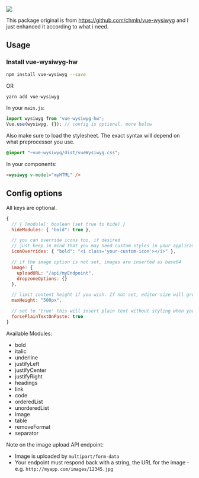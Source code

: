 [![](https://user-images.githubusercontent.com/11352152/30252159-1bbb9cfe-963b-11e7-966c-b44116c74a86.png)](https://chmln.github.io/vue-wysiwyg/)

This package original is from https://github.com/chmln/vue-wysiwyg and I just enhanced it according to what i need. 

## Usage


### Install vue-wysiwyg-hw

``` bash
npm install vue-wysiwyg --save
```
OR

``` bash
yarn add vue-wysiwyg
```

In your `main.js`:

```js
import wysiwyg from "vue-wysiwyg-hw";
Vue.use(wysiwyg, {}); // config is optional. more below
```

Also make sure to load the stylesheet.
The exact syntax will depend on what preprocessor you use.

```css
@import "~vue-wysiwyg/dist/vueWysiwyg.css";
```

In your components:
```html
<wysiwyg v-model="myHTML" />
```

## Config options

All keys are optional.

```js
{
  // { [module]: boolean (set true to hide) }
  hideModules: { "bold": true },

  // you can override icons too, if desired
  // just keep in mind that you may need custom styles in your application to get everything to align
  iconOverrides: { "bold": "<i class='your-custom-icon'></i>" },

  // if the image option is not set, images are inserted as base64
  image: {
    uploadURL: "/api/myEndpoint",
    dropzoneOptions: {}
  },

  // limit content height if you wish. If not set, editor size will grow with content.
  maxHeight: "500px",

  // set to 'true' this will insert plain text without styling when you paste something into the editor.
  forcePlainTextOnPaste: true
}
```
Available Modules:
 - bold
 - italic
 - underline
 - justifyLeft
 - justifyCenter
 - justifyRight
 - headings
 - link
 - code
 - orderedList
 - unorderedList
 - image
 - table
 - removeFormat
 - separator

Note on the image upload API endpoint:
- Image is uploaded by `multipart/form-data`
- Your endpoint must respond back with a string, the URL for the image - e.g. `http://myapp.com/images/12345.jpg`

